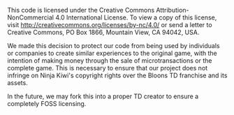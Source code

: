 This code is licensed under the Creative Commons Attribution-NonCommercial 4.0 International License.
To view a copy of this license, visit http://creativecommons.org/licenses/by-nc/4.0/ or send a letter to Creative Commons,
PO Box 1866, Mountain View, CA 94042, USA.

We made this decision to protect our code from being used by individuals or companies to create similar experiences to the original game,
with the intention of making money through the sale of microtransactions or the complete game.
This is necessary to ensure that our project does not infringe on Ninja Kiwi's copyright rights over the Bloons TD franchise and its assets.

In the future, we may fork this into a proper TD creator to ensure a completely FOSS licensing. 
